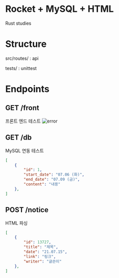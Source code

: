 # Rocket + MySQL + HTML

Rust studies

# Structure

src/routes/ : api

tests/ : unittest

# Endpoints

## GET /front
프론트 엔드 테스트
![error](https://user-images.githubusercontent.com/2356749/125876171-5077da68-ae4e-4770-a72a-d2d5901ac65b.png)

## GET /db
MySQL 연동 테스트
```json
[
    {
        "id": 1,
        "start_date": "07.06 (화)",
        "end_date": "07.09 (금)",
        "content": "내용"
    },
]
```

## POST /notice
HTML 파싱
```json
[
    {
        "id": 13727,
        "title": "제목",
        "date": "21.07.15",
        "link": "링크",
        "writer": "글쓴이"
    },
]
```